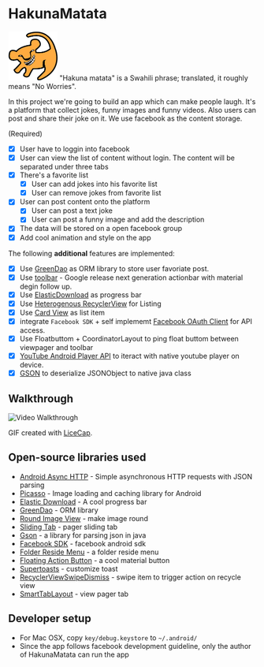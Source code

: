 # HakunaMatata
<img src='app/src/main/res/drawable/ic_hakulogo.png' width='100px' height='100px'>
"Hakuna matata" is a Swahili phrase; translated, it roughly means "No Worries".

In this project we're going to build an app which can make people laugh. It's a platform that collect jokes, funny images and funny videos. Also users can post and share their joke on it. We use facebook as the content storage.

(Required)
* [x] User have to loggin into facebook
* [x] User can view the list of content without login. The content will be separated under three tabs
* [x] There's a favorite list
  * [x] User can add jokes into his favorite list
  * [x] User can remove jokes from favorite list
* [x] User can post content onto the platform
  * [x] User can post a text joke
  * [x] User can post a funny image and add the description
* [x] The data will be stored on a open facebook group
* [x] Add cool animation and style on the app

The following **additional** features are implemented:
* [x] Use [GreenDao](https://github.com/greenrobot/greenDAO) as ORM library to store user favoriate post.
* [x] Use [toolbar](https://developer.android.com/intl/ko/reference/android/widget/Toolbar.html) - Google release next generation actionbar with material degin follow up.
* [x] Use [ElasticDownload](https://github.com/Tibolte/ElasticDownload) as progress bar
* [x] Use [Heterogenous RecyclerView](https://guides.codepath.com/android/Heterogenous-Layouts-inside-RecyclerView) for Listing
* [x] Use [Card View](https://developer.android.com/intl/ko/reference/android/support/v7/widget/CardView.html) as list item
* [x] integrate `Facebook SDK` + self implememt [Facebook OAuth Client](https://github.com/YHakunaMatata/HakunaMatata/blob/master/app/src/main/java/com/yahoo/hakunamatata/network/FacebookClient.java) for API access.
* [x] Use Floatbuttom + CoordinatorLayout to ping float buttom between viewpager and toolbar
* [x] [YouTube Android Player API](https://developers.google.com/youtube/android/player/) to iteract with native youtube player on device.
* [x] [GSON](https://github.com/google/gson) to deserialize JSONObject to native java class

## Walkthrough
![Video Walkthrough](walkthrough.gif) 

GIF created with [LiceCap](http://www.cockos.com/licecap/).

## Open-source libraries used
- [Android Async HTTP](https://github.com/loopj/android-async-http) - Simple asynchronous HTTP requests with JSON parsing
- [Picasso](http://square.github.io/picasso/) - Image loading and caching library for Android
- [Elastic Download](https://github.com/Tibolte/ElasticDownload) - A cool progress bar
- [GreenDao](https://github.com/greenrobot/greenDAO) - ORM library
- [Round Image View](https://github.com/vinc3m1/RoundedImageView) - make image round
- [Sliding Tab](https://github.com/astuetz/PagerSlidingTabStrip) - pager sliding tab
- [Gson](https://github.com/google/gson) - a library for parsing json in java
- [Facebook SDK](https://developers.facebook.com/docs/android) - facebook android sdk
- [Folder Reside Menu](https://github.com/dkmeteor/Folder-ResideMenu) - a folder reside menu
- [Floating Action Button](https://github.com/futuresimple/android-floating-action-button) - a cool material button
- [Supertoasts](https://github.com/JohnPersano/SuperToasts) - customize toast
- [RecyclerViewSwipeDismiss](https://github.com/CodeFalling/RecyclerViewSwipeDismiss) - swipe item to trigger action on recycle view
- [SmartTabLayout](https://github.com/ogaclejapan/SmartTabLayout) - view pager tab


## Developer setup
* For Mac OSX, copy `key/debug.keystore` to `~/.android/`
* Since the app follows facebook development guideline, only the author of HakunaMatata can run the app
